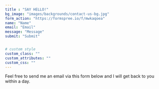 ```yaml
---
title : "SAY HELLO!"
bg_image: "images/backgrounds/contact-us-bg.jpg"
form_action: "https://formspree.io/f/mwkaqoea"
name: "Name"
email: "Email"
message: "Message"
submit: "Submit"


# custom style
custom_class: "" 
custom_attributes: "" 
custom_css: ""
---
```


Feel free to send me an email via this form below and I will get back to you within a day. 